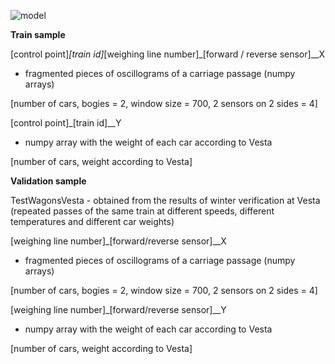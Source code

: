 ![model](https://user-images.githubusercontent.com/67489454/135474118-58f5f861-e2c8-4224-ad8f-b8815a260f0e.png)





**Train sample**

[control point]_[train id]_[weighing line number]_[forward / reverse sensor]__X
- fragmented pieces of oscillograms of a carriage passage (numpy arrays)
 
 [number of cars, bogies = 2, window size = 700, 2 sensors on 2 sides = 4]

[control point]_[train id]__Y
- numpy array with the weight of each car according to Vesta
 
 [number of cars, weight according to Vesta]




**Validation sample**

TestWagonsVesta - obtained from the results of winter verification at Vesta (repeated passes of the same train at different speeds, different temperatures and different car weights)

[weighing line number]_[forward/reverse sensor]__X
- fragmented pieces of oscillograms of a carriage passage (numpy arrays)

[number of cars, bogies = 2, window size = 700, 2 sensors on 2 sides = 4]


[weighing line number]_[forward/reverse sensor]__Y
- numpy array with the weight of each car according to Vesta

[number of cars, weight according to Vesta]

